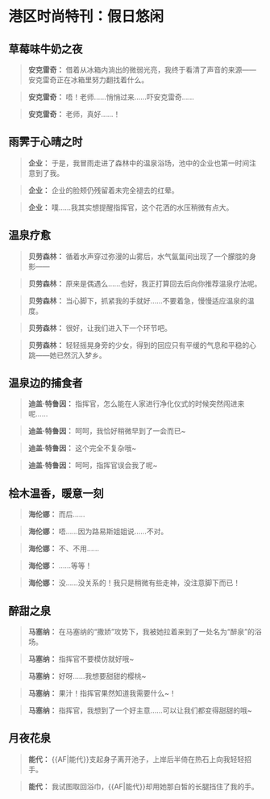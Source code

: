 # 港区时尚特刊：假日悠闲

## 草莓味牛奶之夜

> **安克雷奇：**
> 借着从冰箱内淌出的微弱光亮，我终于看清了声音的来源——安克雷奇正在冰箱里努力翻找着什么。

> **安克雷奇：**
> 唔！老师……悄悄过来……吓安克雷奇……

> **安克雷奇：**
> 老师，真好……！

## 雨霁于心晴之时

> **企业：**
> 于是，我冒雨走进了森林中的温泉浴场，池中的企业也第一时间注意到了我。

> **企业：**
> 企业的脸颊仍残留着未完全褪去的红晕。

> **企业：**
> 噗……我其实想提醒指挥官，这个花洒的水压稍微有点大。

## 温泉疗愈

> **贝劳森林：**
> 循着水声穿过弥漫的山雾后，水气氤氲间出现了一个朦胧的身影——

> **贝劳森林：**
> 原来是偶遇么……也好，我正打算回去后向你推荐温泉疗法呢。

> **贝劳森林：**
> 当心脚下，抓紧我的手就好……不要着急，慢慢适应温泉的温度。

> **贝劳森林：**
> 很好，让我们进入下一个环节吧。

> **贝劳森林：**
> 轻轻摇晃身旁的少女，得到的回应只有平缓的气息和平稳的心跳——她已然沉入梦乡。

## 温泉边的捕食者

> **迪盖·特鲁因：**
> 指挥官，怎么能在人家进行净化仪式的时候突然闯进来呢……

> **迪盖·特鲁因：**
> 呵呵，我恰好稍微早到了一会而已~

> **迪盖·特鲁因：**
> 这个完全不复杂哦~

> **迪盖·特鲁因：**
> 呵呵，指挥官误会我了呢~

## 桧木温香，暖意一刻

> **海伦娜：**
> 而后……

> **海伦娜：**
> 唔……因为路易斯姐姐说……不对。

> **海伦娜：**
> 不、不用……

> **海伦娜：**
> ……等等！

> **海伦娜：**
> 没……没关系的！我只是稍微有些走神，没注意脚下而已！

## 醉甜之泉

> **马塞纳：**
> 在马塞纳的“撒娇”攻势下，我被她拉着来到了一处名为“醉泉”的浴场。

> **马塞纳：**
> 指挥官不要模仿就好哦~

> **马塞纳：**
> 好呀……我想要甜甜的樱桃~

> **马塞纳：**
> 果汁！指挥官果然知道我需要什么~！

> **马塞纳：**
> 指挥官，我想到了一个好主意……可以让我们都变得甜甜的哦~

## 月夜花泉

> **能代：**
> {{AF|能代}}支起身子离开池子，上岸后半倚在热石上向我轻轻招手。

> **能代：**
> 我试图取回浴巾，{{AF|能代}}却用她那白皙的长腿挡住了我的手。


